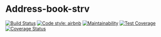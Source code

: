 # Address-book-strv

[![Build Status](https://www.travis-ci.com/mekzy-o/address-book-strv.svg?branch=develop)](https://www.travis-ci.com/mekzy-o/address-book-strv)
[![Code style: airbnb](https://img.shields.io/badge/code%20style-airbnb-blue.svg?style=flat-square)](https://github.com/airbnb/javascript)
[![Maintainability](https://api.codeclimate.com/v1/badges/b4a7edb137a48a807cd9/maintainability)](https://codeclimate.com/github/mekzy-o/address-book-srtv/maintainability)
[![Test Coverage](https://api.codeclimate.com/v1/badges/b4a7edb137a48a807cd9/test_coverage)](https://codeclimate.com/github/mekzy-o/address-book-srtv/test_coverage)
[![Coverage Status](https://coveralls.io/repos/github/mekzy-o/address-book-srtv/badge.svg?branch=develop)](https://coveralls.io/github/mekzy-o/address-book-srtv?branch=develop)